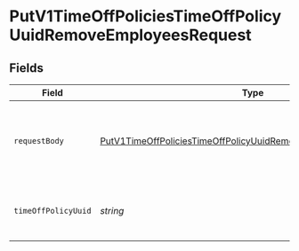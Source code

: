# PutV1TimeOffPoliciesTimeOffPolicyUuidRemoveEmployeesRequest


## Fields

| Field                                                                                                                                                         | Type                                                                                                                                                          | Required                                                                                                                                                      | Description                                                                                                                                                   |
| ------------------------------------------------------------------------------------------------------------------------------------------------------------- | ------------------------------------------------------------------------------------------------------------------------------------------------------------- | ------------------------------------------------------------------------------------------------------------------------------------------------------------- | ------------------------------------------------------------------------------------------------------------------------------------------------------------- |
| `requestBody`                                                                                                                                                 | [PutV1TimeOffPoliciesTimeOffPolicyUuidRemoveEmployeesRequestBody](../../models/operations/putv1timeoffpoliciestimeoffpolicyuuidremoveemployeesrequestbody.md) | :heavy_minus_sign:                                                                                                                                            | A list of employee objects containing the employee uuid                                                                                                       |
| `timeOffPolicyUuid`                                                                                                                                           | *string*                                                                                                                                                      | :heavy_check_mark:                                                                                                                                            | The UUID of the company time off policy                                                                                                                       |